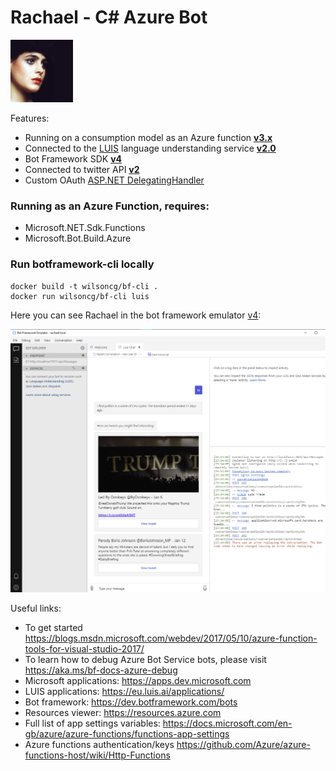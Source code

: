 # Rachael - C# Azure Bot 

![Rachael](rachael-icon.png)

Features:
* Running on a consumption model as an Azure function **[v3.x](https://docs.microsoft.com/en-us/azure/azure-functions/functions-versions)**
* Connected to the [LUIS](https://eu.luis.ai) language understanding service **[v2.0](https://docs.microsoft.com/en-us/azure/cognitive-services/luis/luis-migration-api-v3)**
* Bot Framework SDK **[v4](https://github.com/microsoft/botframework-sdk)**
* Connected to twitter API **[v2](https://developer.twitter.com/en/docs/twitter-api/early-access)**
* Custom OAuth [ASP.NET DelegatingHandler](https://docs.microsoft.com/en-us/aspnet/web-api/overview/advanced/http-message-handlers)

### Running as an Azure Function, requires:
* Microsoft.NET.Sdk.Functions
* Microsoft.Bot.Build.Azure

### Run botframework-cli locally
```
docker build -t wilsoncg/bf-cli .
docker run wilsoncg/bf-cli luis
```

Here you can see Rachael in the bot framework emulator [v4](https://github.com/Microsoft/BotFramework-Emulator):

![Rachael running in the emulator](rachael-emulator.png)

Useful links:

* To get started https://blogs.msdn.microsoft.com/webdev/2017/05/10/azure-function-tools-for-visual-studio-2017/
* To learn how to debug Azure Bot Service bots, please visit https://aka.ms/bf-docs-azure-debug
* Microsoft applications: https://apps.dev.microsoft.com
* LUIS applications: https://eu.luis.ai/applications/
* Bot framework: https://dev.botframework.com/bots
* Resources viewer: https://resources.azure.com
* Full list of app settings variables: https://docs.microsoft.com/en-gb/azure/azure-functions/functions-app-settings
* Azure functions authentication/keys https://github.com/Azure/azure-functions-host/wiki/Http-Functions